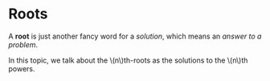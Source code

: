 # Roots

A **root** is just another fancy word for a *solution*, which means an *answer to a problem*.

In this topic, we talk about the \\(n\\)th-roots as the solutions to the \\(n\\)th powers.

